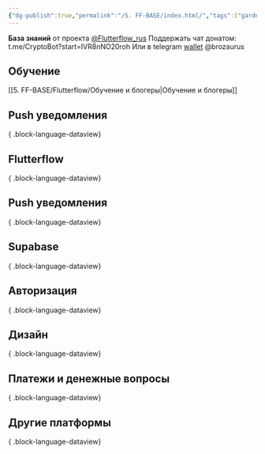 ```yaml
---
{"dg-publish":true,"permalink":"/5. FF-BASE/index.html/","tags":["gardenEntry"],"created":"2024-10-24T15:23:33.976-03:00","updated":"2025-01-09T13:11:16.658-03:00"}
---
```



**База знаний** от проекта  [@Flutterflow_rus](https://t.me/flutterflow_rus) 
Поддержать чат донатом:
t.me/CryptoBot?start=IVR8nNO20roh
Или в telegram [wallet](https://t.me/wallet) @brozaurus

## Обучение
[[5. FF-BASE/Flutterflow/Обучение и блогеры\|Обучение и блогеры]]

## Push уведомления

{ .block-language-dataview}

## Flutterflow

{ .block-language-dataview}
## Push уведомления

{ .block-language-dataview}

## Supabase

{ .block-language-dataview}

## Авторизация

{ .block-language-dataview}

## Дизайн

{ .block-language-dataview}

## Платежи и денежные вопросы

{ .block-language-dataview}

## Другие платформы

{ .block-language-dataview}

